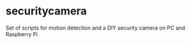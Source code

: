 # securitycamera
Set of scripts for motion detection and a DIY security camera on PC and Raspberry Pi

